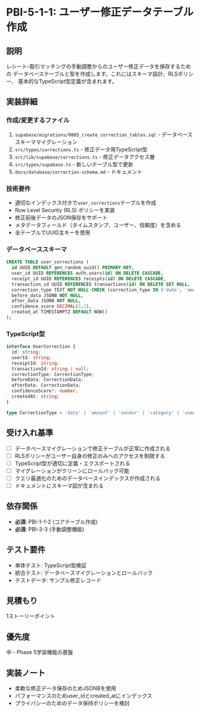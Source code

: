 # PBI-5-1-1: ユーザー修正データテーブル作成

## 説明

レシート-取引マッチングの手動調整からのユーザー修正データを保存するための
データベーステーブルと型を作成します。これにはスキーマ設計、RLSポリシー、
基本的なTypeScript型定義が含まれます。

## 実装詳細

### 作成/変更するファイル

1. `supabase/migrations/0005_create_correction_tables.sql` - データベーススキーママイグレーション
2. `src/types/corrections.ts` - 修正データ用TypeScript型
3. `src/lib/supabase/corrections.ts` - 修正データアクセス層
4. `src/types/supabase.ts` - 新しいテーブル型で更新
5. `docs/database/correction-schema.md` - ドキュメント

### 技術要件

- 適切なインデックス付きで`user_corrections`テーブルを作成
- Row Level Security (RLS) ポリシーを実装
- 修正前後データのJSON保存をサポート
- メタデータフィールド（タイムスタンプ、ユーザー、信頼度）を含める
- 全テーブルでUUID主キーを使用

### データベーススキーマ

```sql
CREATE TABLE user_corrections (
  id UUID DEFAULT gen_random_uuid() PRIMARY KEY,
  user_id UUID REFERENCES auth.users(id) ON DELETE CASCADE,
  receipt_id UUID REFERENCES receipts(id) ON DELETE CASCADE,
  transaction_id UUID REFERENCES transactions(id) ON DELETE SET NULL,
  correction_type TEXT NOT NULL CHECK (correction_type IN ('date', 'amount', 'vendor', 'category', 'unmatch')),
  before_data JSONB NOT NULL,
  after_data JSONB NOT NULL,
  confidence_score DECIMAL(3,2),
  created_at TIMESTAMPTZ DEFAULT NOW()
);
```

### TypeScript型

```typescript
interface UserCorrection {
  id: string;
  userId: string;
  receiptId: string;
  transactionId: string | null;
  correctionType: CorrectionType;
  beforeData: CorrectionData;
  afterData: CorrectionData;
  confidenceScore?: number;
  createdAt: string;
}

type CorrectionType = 'date' | 'amount' | 'vendor' | 'category' | 'unmatch';
```

## 受け入れ基準

- [ ] データベースマイグレーションで修正テーブルが正常に作成される
- [ ] RLSポリシーがユーザー自身の修正のみへのアクセスを制限する
- [ ] TypeScript型が適切に定義・エクスポートされる
- [ ] マイグレーションがクリーンにロールバック可能
- [ ] クエリ最適化のためのデータベースインデックスが作成される
- [ ] ドキュメントにスキーマ図が含まれる

## 依存関係

- **必須**: PBI-1-1-2 (コアテーブル作成)
- **必須**: PBI-3-3 (手動調整機能)

## テスト要件

- 単体テスト: TypeScript型検証
- 統合テスト: データベースマイグレーションとロールバック
- テストデータ: サンプル修正レコード

## 見積もり

1ストーリーポイント

## 優先度

中 - Phase 5学習機能の基盤

## 実装ノート

- 柔軟な修正データ保存のためJSONBを使用
- パフォーマンスのためuser_idとcreated_atにインデックス
- プライバシーのためのデータ保持ポリシーを検討

